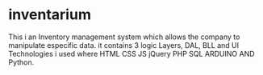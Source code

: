 # inventarium
This i an Inventory management system which allows the company to manipulate especific data. 
it contains 3 logic Layers, DAL, BLL and UI
Technologies i used where HTML CSS JS jQuery PHP SQL ARDUINO AND Python.
